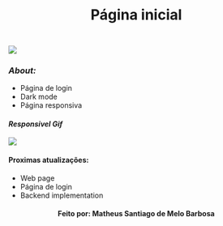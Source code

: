 <!DOCTYPE html>
<html lang="pt*br">
    <head>
        <meta charset="UTF-8" />
        <meta http-equiv="X-UA-Compatible" content="IE=edge" />
        <meta name="viewport" content="width=device-width, initial-scale=1.0" />
        <link rel="stylesheet" href="/assets/styles.css" />
        <link href="https://fonts.googleapis.com/css2?family=Oswald:wght@300&display=swap" rel="stylesheet">
    </head>
    <body>
        <h1 style="text-align: center;">Página inicial</h1>
        <img src="https://cdn.discordapp.com/attachments/953345636533698580/988258087238500382/site.gif" style="margin-top: 25px;">
        <h3 style="font-style: italic;">About:</h3>
        <ul>
            <li>Página de login</li>
            <li>Dark mode</li>
            <li>Página responsiva</li>
        </ul>
        <h4 style="font-style: italic;">Responsivel Gif</h4>
        <img src="https://cdn.discordapp.com/attachments/953345636533698580/988264782547255337/site.gif">
        <h4>Proximas atualizações:</h4>
        <ul>
            <li>Web page</li>
            <li>Página de login</li>
            <li>Backend implementation</li>
        </ul>
        <h4 style="text-align:center;">Feito por: Matheus Santiago de Melo Barbosa</h2>
    </body>
</html>
